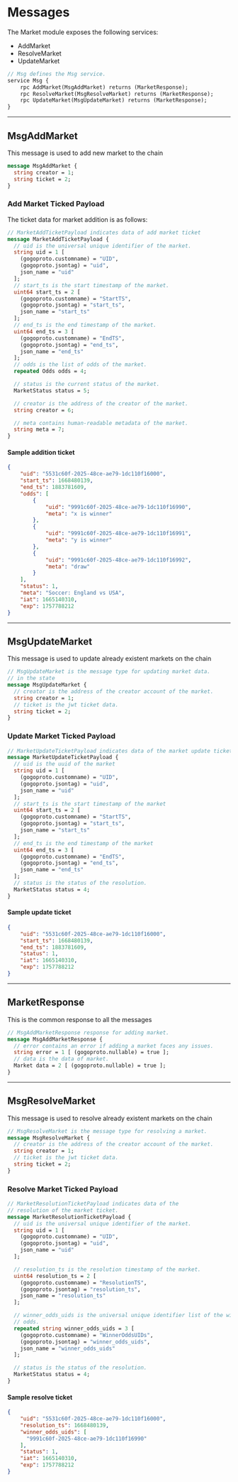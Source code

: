 # **Messages**

The Market module exposes the following services:

- AddMarket
- ResolveMarket
- UpdateMarket

```proto
// Msg defines the Msg service.
service Msg {
    rpc AddMarket(MsgAddMarket) returns (MarketResponse);
    rpc ResolveMarket(MsgResolveMarket) returns (MarketResponse);
    rpc UpdateMarket(MsgUpdateMarket) returns (MarketResponse);
}
```

---

## **MsgAddMarket**

This message is used to add new market to the chain

```proto
message MsgAddMarket {
  string creator = 1;
  string ticket = 2;
}
```

### Add Market Ticked Payload

The ticket data for market addition is as follows:

```proto
// MarketAddTicketPayload indicates data of add market ticket
message MarketAddTicketPayload {
  // uid is the universal unique identifier of the market.
  string uid = 1 [
    (gogoproto.customname) = "UID",
    (gogoproto.jsontag) = "uid",
    json_name = "uid"
  ];
  // start_ts is the start timestamp of the market.
  uint64 start_ts = 2 [
    (gogoproto.customname) = "StartTS",
    (gogoproto.jsontag) = "start_ts",
    json_name = "start_ts"
  ];
  // end_ts is the end timestamp of the market.
  uint64 end_ts = 3 [
    (gogoproto.customname) = "EndTS",
    (gogoproto.jsontag) = "end_ts",
    json_name = "end_ts"
  ];
  // odds is the list of odds of the market.
  repeated Odds odds = 4;

  // status is the current status of the market.
  MarketStatus status = 5;

  // creator is the address of the creator of the market.
  string creator = 6;

  // meta contains human-readable metadata of the market.
  string meta = 7;
}
```

#### **Sample addition ticket**

```json
{
    "uid": "5531c60f-2025-48ce-ae79-1dc110f16000",
    "start_ts": 1668480139,
    "end_ts": 1883781609,
    "odds": [
        {
            "uid": "9991c60f-2025-48ce-ae79-1dc110f16990",
            "meta": "x is winner"
        },
        {
            "uid": "9991c60f-2025-48ce-ae79-1dc110f16991",
            "meta": "y is winner"
        },
        {
            "uid": "9991c60f-2025-48ce-ae79-1dc110f16992",
            "meta": "draw"
        }
    ],
    "status": 1,
    "meta": "Soccer: England vs USA",
    "iat": 1665140310,
    "exp": 1757788212
}
```

---

## **MsgUpdateMarket**

This message is used to update already existent markets on the chain

```proto
// MsgUpdateMarket is the message type for updating market data.
// in the state
message MsgUpdateMarket {
  // creator is the address of the creator account of the market.
  string creator = 1;
  // ticket is the jwt ticket data.
  string ticket = 2;
}
```

### Update Market Ticked Payload

```proto
// MarketUpdateTicketPayload indicates data of the market update ticket
message MarketUpdateTicketPayload {
  // uid is the uuid of the market
  string uid = 1 [
    (gogoproto.customname) = "UID",
    (gogoproto.jsontag) = "uid",
    json_name = "uid"
  ];
  // start_ts is the start timestamp of the market
  uint64 start_ts = 2 [
    (gogoproto.customname) = "StartTS",
    (gogoproto.jsontag) = "start_ts",
    json_name = "start_ts"
  ];
  // end_ts is the end timestamp of the market
  uint64 end_ts = 3 [
    (gogoproto.customname) = "EndTS",
    (gogoproto.jsontag) = "end_ts",
    json_name = "end_ts"
  ];
  // status is the status of the resolution.
  MarketStatus status = 4;
}
```

#### **Sample update ticket**

```json
{
    "uid": "5531c60f-2025-48ce-ae79-1dc110f16000",
    "start_ts": 1668480139,
    "end_ts": 1883781609,
    "status": 1,
    "iat": 1665140310,
    "exp": 1757788212
}
```

---

## **MarketResponse**

This is the common response to all the messages

```proto
// MsgAddMarketResponse response for adding market.
message MsgAddMarketResponse {
  // error contains an error if adding a market faces any issues.
  string error = 1 [ (gogoproto.nullable) = true ];
  // data is the data of market.
  Market data = 2 [ (gogoproto.nullable) = true ];
}
```

---

## **MsgResolveMarket**

This message is used to resolve already existent markets on the chain

```proto
// MsgResolveMarket is the message type for resolving a market.
message MsgResolveMarket {
  // creator is the address of the creator account of the market.
  string creator = 1;
  // ticket is the jwt ticket data.
  string ticket = 2;
}
```

### Resolve Market Ticked Payload

```proto
// MarketResolutionTicketPayload indicates data of the
// resolution of the market ticket.
message MarketResolutionTicketPayload {
  // uid is the universal unique identifier of the market.
  string uid = 1 [
    (gogoproto.customname) = "UID",
    (gogoproto.jsontag) = "uid",
    json_name = "uid"
  ];

  // resolution_ts is the resolution timestamp of the market.
  uint64 resolution_ts = 2 [
    (gogoproto.customname) = "ResolutionTS",
    (gogoproto.jsontag) = "resolution_ts",
    json_name = "resolution_ts"
  ];

  // winner_odds_uids is the universal unique identifier list of the winner
  // odds.
  repeated string winner_odds_uids = 3 [
    (gogoproto.customname) = "WinnerOddsUIDs",
    (gogoproto.jsontag) = "winner_odds_uids",
    json_name = "winner_odds_uids"
  ];

  // status is the status of the resolution.
  MarketStatus status = 4;
}
```

#### **Sample resolve ticket**

```json
{
    "uid": "5531c60f-2025-48ce-ae79-1dc110f16000",
    "resolution_ts": 1668480139,
    "winner_odds_uids": [
      "9991c60f-2025-48ce-ae79-1dc110f16990"
    ],
    "status": 1,
    "iat": 1665140310,
    "exp": 1757788212
}
```
